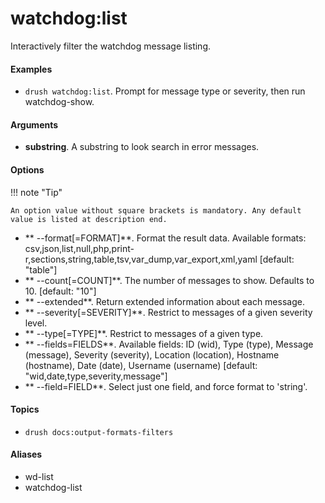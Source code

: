 # watchdog:list

Interactively filter the watchdog message listing.

#### Examples

- <code>drush watchdog:list</code>. Prompt for message type or severity, then run watchdog-show.

#### Arguments

- **substring**. A substring to look search in error messages.

#### Options

!!! note "Tip"

    An option value without square brackets is mandatory. Any default value is listed at description end.

- ** --format[=FORMAT]**. Format the result data. Available formats: csv,json,list,null,php,print-r,sections,string,table,tsv,var_dump,var_export,xml,yaml [default: "table"]
- ** --count[=COUNT]**. The number of messages to show. Defaults to 10. [default: "10"]
- ** --extended**. Return extended information about each message.
- ** --severity[=SEVERITY]**. Restrict to messages of a given severity level.
- ** --type[=TYPE]**. Restrict to messages of a given type.
- ** --fields=FIELDS**. Available fields: ID (wid), Type (type), Message (message), Severity (severity), Location (location), Hostname (hostname), Date (date), Username (username) [default: "wid,date,type,severity,message"]
- ** --field=FIELD**. Select just one field, and force format to 'string'.

#### Topics

- `drush docs:output-formats-filters`

#### Aliases

- wd-list
- watchdog-list

